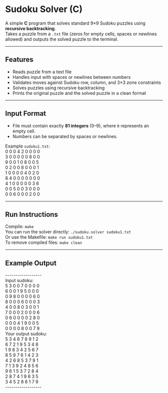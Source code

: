 # Sudoku Solver (C)

A simple **C** program that solves standard 9×9 Sudoku puzzles using **recursive backtracking**.  
Takes a puzzle from a `.txt` file (zeros for empty cells, spaces or newlines allowed) and outputs the solved puzzle to the terminal.

---

## Features
- Reads puzzle from a text file
- Handles input with spaces or newlines between numbers
- Validates moves against Sudoku row, column, and 3×3 zone constraints
- Solves puzzles using recursive backtracking
- Prints the original puzzle and the solved puzzle in a clean format

---

## Input Format
- File must contain exactly **81 integers** (0–9), where `0` represents an empty cell.
- Numbers can be separated by spaces or newlines.

Example `sudoku1.txt`:  
0 0 0 4 2 0 0 0 0  
3 0 0 0 0 0 8 0 0  
9 0 0 1 0 8 0 0 5  
0 2 0 0 8 0 0 0 1  
1 0 0 0 0 4 0 2 0  
8 4 0 0 0 0 0 0 0  
4 1 0 0 0 0 0 3 6  
0 0 5 0 0 3 0 0 0  
0 0 6 0 0 0 2 0 0  

---

## Run Instructions

Compile: `make`  
You can run the solver directly: `./sudoku.solver sudoku1.txt`  
Or use the Makefile: `make run sudoku1.txt`  
To remove compiled files: `make clean`  

---

## Example Output

\------------------  
Input sudoku:  
 5 3 0 0 7 0 0 0 0  
 6 0 0 1 9 5 0 0 0  
 0 9 8 0 0 0 0 6 0  
 8 0 0 0 6 0 0 0 3  
 4 0 0 8 0 3 0 0 1  
 7 0 0 0 2 0 0 0 6  
 0 6 0 0 0 0 2 8 0  
 0 0 0 4 1 9 0 0 5  
 0 0 0 0 8 0 0 7 9  
Your output sudoku:  
 5 3 4 6 7 8 9 1 2  
 6 7 2 1 9 5 3 4 8  
 1 9 8 3 4 2 5 6 7  
 8 5 9 7 6 1 4 2 3  
 4 2 6 8 5 3 7 9 1  
 7 1 3 9 2 4 8 5 6  
 9 6 1 5 3 7 2 8 4  
 2 8 7 4 1 9 6 3 5  
 3 4 5 2 8 6 1 7 9  
\------------------  